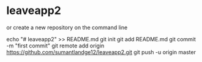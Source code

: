 # leaveapp2
or create a new repository on the command line

echo "# leaveapp2" >> README.md
git init
git add README.md
git commit -m "first commit"
git remote add origin https://github.com/sumantlandge12/leaveapp2.git
git push -u origin master
